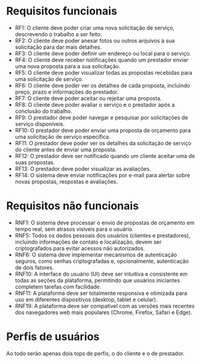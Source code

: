 # Requisitos funcionais
- RF1: O cliente deve poder criar uma nova solicitação de serviço, descrevendo o trabalho a ser feito.
-	RF2: O cliente deve poder anexar fotos ou outros arquivos à sua solicitação para dar mais detalhes.
-	RF3: O cliente deve poder definir um endereço ou local para o serviço.
-	RF4: O cliente deve receber notificações quando um prestador enviar uma nova proposta para a sua solicitação.
-	RF5: O cliente deve poder visualizar todas as propostas recebidas para uma solicitação de serviço.
-	RF6: O cliente deve poder ver os detalhes de cada proposta, incluindo preço, prazo e informações do prestador.
-	RF7: O cliente deve poder aceitar ou rejeitar uma proposta.
-	RF8: O cliente deve poder avaliar o serviço e o prestador após a conclusão do trabalho.
-	RF9: O prestador deve poder navegar e pesquisar por solicitações de serviço disponíveis.
-	RF10: O prestador deve poder enviar uma proposta de orçamento para uma solicitação de serviço específica.
-	RF11: O prestador deve poder ver os detalhes da solicitação de serviço do cliente antes de enviar uma proposta.
-	RF12: O prestador deve ser notificado quando um cliente aceitar uma de suas propostas.
-	RF13: O prestador deve poder visualizar as avaliações.
-	RF14: O sistema deve enviar notificações por e-mail para alertar sobre novas propostas, respostas e avaliações. 

# Requisitos não funcionais
-	RNF1: O sistema deve processar o envio de propostas de orçamento em tempo real, sem atrasos visíveis para o usuário. 
- RNF5: Todos os dados pessoais dos usuários (clientes e prestadores), incluindo informações de contato e localização, devem ser criptografados para evitar acessos não autorizados.
-	RNF6: O sistema deve implementar mecanismos de autenticação seguros, como senhas criptografadas e, opcionalmente, autenticação de dois fatores.
- RNF10: A interface do usuário (UI) deve ser intuitiva e consistente em todas as seções da plataforma, permitindo que usuários iniciantes completem tarefas com facilidade.
-	RNF11: A plataforma deve ser totalmente responsiva e otimizada para uso em diferentes dispositivos (desktop, tablet e celular).
-	RNF19: A plataforma deve ser compatível com as versões mais recentes dos navegadores web mais populares (Chrome, Firefox, Safari e Edge).

# Perfis de usuários
Ao todo serão apenas dois tops de perfis, o do cliente e o de prestador.
